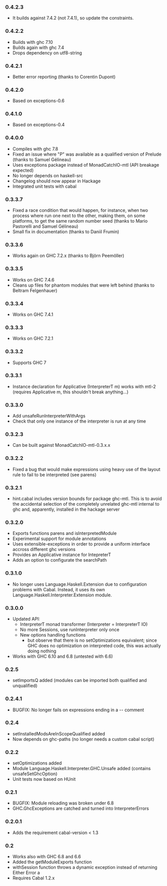 ### 0.4.2.3

 * It builds against 7.4.2 (not 7.4.1), so update the constraints.

### 0.4.2.2

 * Builds with ghc 7.10
 * Builds again with ghc 7.4
 * Drops dependency on utf8-string

### 0.4.2.1

 * Better error reporting (thanks to Corentin Dupont)

### 0.4.2.0

 * Based on exceptions-0.6

### 0.4.1.0

 * Based on exceptions-0.4

### 0.4.0.0

 * Compiles with ghc 7.8
 * Fixed an issue where "P" was available as a qualified version of Prelude
   (thanks to Samuel Gélineau)
 * Uses exceptions package instead of MonadCatchIO-mtl (API breakage expected)
 * No longer depends on haskell-src
 * Changelog should now appear in Hackage
 * Integrated unit tests with cabal

### 0.3.3.7

 * Fixed a race condition that would happen, for instance, when two process where run
   one next to the other, making them, on some platforms, to get the same random number seed
   (thanks to Mario Pastorelli and Samuel Gélineau)
 * Small fix in documentation (thanks to Daniil Frumin)

### 0.3.3.6

 * Works again on GHC 7.2.x (thanks to Björn Peemöller)

### 0.3.3.5

 * Works on GHC 7.4.6
 * Cleans up files for phantom modules that were left behind (thanks to Beltram Felgenhauer)

### 0.3.3.4

 * Works on GHC 7.4.1

### 0.3.3.3

 * Works on GHC 7.2.1

### 0.3.3.2

 * Supports GHC 7

### 0.3.3.1

 * Instance declaration for Applicative (InterpreterT m) works with mtl-2
   (requires Applicative m, this shouldn't break anything...)

### 0.3.3.0

 * Add unsafeRunInterpreterWithArgs
 * Check that only one instance of the interpreter is run at any time

### 0.3.2.3

 * Can be built against MonadCatchIO-mtl-0.3.x.x

### 0.3.2.2

 * Fixed a bug that would make expressions using heavy use of the layout
   rule to fail to be interpreted (see parens)

### 0.3.2.1

 * hint.cabal includes version bounds for package ghc-mtl. This is to
   avoid the accidental selection of the completely unrelated ghc-mtl
   internal to ghc and, apparently, installed in the hackage server

### 0.3.2.0

 * Exports functions parens and isInterpretedModule
 * Experimental support for module annotations
 * Uses extensible-exceptions in order to provide a uniform interface
   accross different ghc versions
 * Provides an Applicative instance for IntepreterT
 * Adds an option to configurate the searchPath

### 0.3.1.0

 * No longer uses Language.Haskell.Extension due to configuration problems with Cabal.
   Instead, it uses its own Language.Haskell.Interpreter.Extension module.

### 0.3.0.0

 * Updated API:
   + InterpreterT monad transformer (Interpreter = InterpreterT IO)
   + No more Sessions, use runInterpreter only once
   + New options handling functions
     - but observe that there is no setOptimizations equivalent;
       since GHC does no optimization on interpreted code, this was actually
       doing nothing
 * Works with GHC 6.10 and 6.8 (untested with 6.6)

### 0.2.5

 * setImportsQ added (modules can be imported both qualified and unqualified)

### 0.2.4.1

 * BUGFIX: No longer fails on expressions ending in a -- comment

### 0.2.4

 * setInstalledModsAreInScopeQualified added
 * Now depends on ghc-paths (no longer needs a custom cabal script)

### 0.2.2

 * setOptimizations added
 * Module Language.Haskell.Interpreter.GHC.Unsafe added
   (contains unsafeSetGhcOption)
 * Unit tests now based on HUnit

### 0.2.1

 * BUGFIX: Module reloading was broken under 6.8
 * GHC.GhcExceptions are catched and turned into InterpreterErrors

### 0.2.0.1

 * Adds the requirement cabal-version < 1.3

### 0.2

 * Works also with GHC 6.8 and 6.6
 * Added the getModuleExports function
 * withSession function throws a dynamic exception instead of returning Either Error a
 * Requires Cabal 1.2.x
